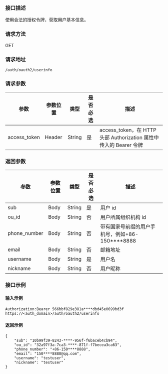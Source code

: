 ### 接口描述
使用合法的授权令牌，获取用户基本信息。

### 请求方法
GET
### 请求地址
```
/auth/oauth2/userinfo
```
### 请求参数
| 参数         | 参数位置 | 类型   | 是否必选 | 描述                                                         |
| ------------ | -------- | ------ | -------- | ------------------------------------------------------------ |
| access_token | Header   | String | 是       | access_token，在 HTTP 头部 Authorization 属性中传入的 Bearer 令牌 |


### 返回参数
| 参数         | 参数位置 | 类型   | 是否必选 | 描述                |
| ------------ | -------- | ------ | -------- | ------------------- |
| sub          | Body     | String | 是       | 用户 id             |
| ou_id        | Body     | String | 否       | 用户所属组织机构 id |
| phone_number | Body     | String | 否       | 带有国家号前缀的用户手机号，例如+86-150****8888            |
| email        | Body     | String | 否       | 邮箱地址            |
| username     | Body     | String | 是       | 用户名              |
| nickname     | Body     | String | 否       | 用户昵称            |

### 接口示例
#### 输入示例
```
Authorization:Bearer 566bbf829e381a****dbd45e0699bd3f
https://<auth_domain>/auth/oauth2/userinfo
```
#### 返回示例
```
{
    "sub": "10b99f39-8243-****-956f-f6baceb4cb94",
    "ou_id": "32a97f3a-7ca3-****-871f-f7becea3ca63",
    "phone_number": "+86-150****8888",
    "email": "150****8888@qq.com",
    "username": "testuser",
    "nickname": "testuser"
}
```

